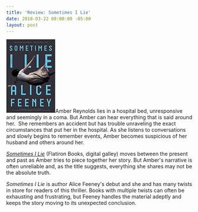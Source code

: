 ```yaml
---
title: 'Review: Sometimes I Lie'
date: 2018-03-22 00:00:00 -05:00
layout: post
---
```


![](/assets/images/41fsIXhitVL._SY291_BO1204203200_QL40_-133x200.jpg)Amber Reynolds lies in a hospital bed, unresponsive and seemingly in a coma. But Amber can hear everything that is said around her.  She remembers an accident but has trouble unraveling the exact circumstances that put her in the hospital. As she listens to conversations and slowly begins to remember events, Amber becomes suspicious of her husband and others around her.

[_Sometimes I Lie_](http://amzn.to/2pxgcM1) (Flatiron Books, digital galley) moves between the present and past as Amber tries to piece together her story. But Amber's narrative is often unreliable and, as the title suggests, everything she shares may not be the absolute truth.

_Sometimes I Lie_ is author Alice Feeney's debut and she and has many twists in store for readers of this thriller. Books with multiple twists can often be exhausting and frustrating, but Feeney handles the material adeptly and keeps the story moving to its unexpected conclusion.
